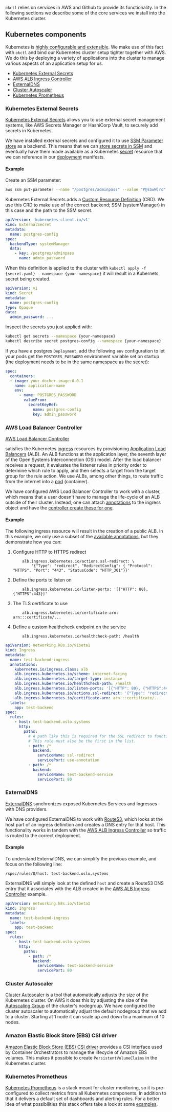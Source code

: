 `okctl` relies on services in AWS and Github to provide its functionality. In the following sections we describe some of the core services we install into the Kubernetes cluster.

## Kubernetes components

Kubernetes is [highly configurable and extensible](https://kubernetes.io/docs/concepts/extend-kubernetes/). We make use of this fact with `okctl` and bind our Kubernetes cluster setup tighter together with AWS. We do this by deploying a variety of applications into the cluster to manage various aspects of an application setup for us.

- [Kubernetes External Secrets](#kubernetes-external-secrets)
- [AWS ALB Ingress Controller](#aws-alb-ingress-controller)
- [ExternalDNS](#externaldns)
- [Cluster Autoscaler](#cluster-autoscaler)
- [Kubernetes Prometheus](#kubernetes-prometheus)

### Kubernetes External Secrets

[Kubernetes External Secrets](https://github.com/external-secrets/kubernetes-external-secrets/) allows you to use external secret management systems, like AWS Secrets Manager or HashiCorp Vault, to securely add secrets in Kubernetes.

We have installed external secrets and configured it to use [SSM Parameter store](#aws-systems-manager-amazon-ssm-parameter-store) as a backend. This means that we can [store secrets in SSM](https://github.com/external-secrets/kubernetes-external-secrets/#add-a-secret) and eventually have them made available as a Kubernetes [secret](https://kubernetes.io/docs/concepts/configuration/secret/) resource that we can reference in our [deployment](https://kubernetes.io/docs/concepts/workloads/controllers/deployment/) manifests.

#### Example

Create an SSM parameter:

```bash
aws ssm put-parameter --name "/postgres/adminpass" --value "P@sSwW)rd" --type "SecureString"
```

Kubernetes External Secrets adds a [Custom Resource Definition](https://kubernetes.io/docs/concepts/extend-kubernetes/api-extension/custom-resources/) (CRD). We use this CRD to make use of the correct backend; SSM (systemManager) in this case and the path to the SSM secret.

```yaml
apiVersion: 'kubernetes-client.io/v1'
kind: ExternalSecret
metadata:
  name: postgres-config
spec:
  backendType: systemManager
  data:
    - key: /postgres/adminpass
      name: admin_password
```

When this definition is applied to the cluster with `kubectl apply -f {secret.yaml} --namespace {your-namespace}` it
will result in a Kubernets secret being created.

```yaml
apiVersion: v1
kind: Secret
metadata:
  name: postgres-config
type: Opaque
data:
  admin_password: ...
```

Inspect the secrets you just applied with:

```bash
kubectl get secrets --namespace {your-namespace}
kubectl describe secret postgres-config --namespace {your-namespace}
```

If you have a postgres `Deployment`, add the following `env` configuration to let your pods get the `POSTGRES_PASSWORD`
environment variable set on startup (the deployment needs to be in the same namespace as the secret):

```yaml
spec:
  containers:
  - image: your-docker-image:0.0.1
    name: application-name
    env:
      - name: POSTGRES_PASSWORD
        valueFrom:
          secretKeyRef:
            name: postgres-config
            key: admin_password
```

### AWS Load Balancer Controller

[AWS Load Balancer Controller](https://github.com/kubernetes-sigs/aws-load-balancer-controller) 


satisfies the Kubernetes [ingress](https://kubernetes.io/docs/concepts/services-networking/ingress/) resources by provisioning [Application Load Balancers](https://docs.aws.amazon.com/elasticloadbalancing/latest/application/introduction.html) (ALB). An ALB  functions at the application layer, the seventh layer of the Open Systems Interconnection (OSI) model. After the load balancer receives a request, it evaluates the listener rules in priority order to determine which rule to apply, and then selects a target from the target group for the rule action. We use ALBs, among other things, to route traffic from the internet into a [pod](https://kubernetes.io/docs/concepts/workloads/pods/) (container).

We have configured AWS Load Balancer Controller to work with a cluster, which means that a user doesn't have to manage the life-cycle of an ALB outside of their cluster. Instead, one can attach [annotations](https://kubernetes.io/docs/concepts/overview/working-with-objects/annotations/) to the ingress object and have the [controller create these for one](https://kubernetes-sigs.github.io/aws-alb-ingress-controller/guide/controller/config/).

#### Example

The following ingress resource will result in the creation of a public ALB. In this example, we only use a subset of the [available annotations](https://kubernetes-sigs.github.io/aws-alb-ingress-controller/guide/ingress/annotation/), but they demonstrate how you can:

 1. Configure HTTP to HTTPS redirect
    ```
        alb.ingress.kubernetes.io/actions.ssl-redirect: \
            '{"Type": "redirect", "RedirectConfig": { "Protocol": "HTTPS", "Port": "443", "StatusCode": "HTTP_301"}}'
    ```
2. Define the ports to listen on
    ```
        alb.ingress.kubernetes.io/listen-ports: '[{"HTTP": 80}, {"HTTPS":443}]'
    ```
3. The TLS certificate to use
    ```
        alb.ingress.kubernetes.io/certificate-arn: arn:::certificate/...
    ```
4. Define a custom healthcheck endpoint on the service
    ```
        alb.ingress.kubernetes.io/healthcheck-path: /health
    ```

```yaml
apiVersion: networking.k8s.io/v1beta1
kind: Ingress
metadata:
  name: test-backend-ingress
  annotations:
    kubernetes.io/ingress.class: alb
    alb.ingress.kubernetes.io/scheme: internet-facing
    alb.ingress.kubernetes.io/target-type: instance
    alb.ingress.kubernetes.io/healthcheck-path: /health
    alb.ingress.kubernetes.io/listen-ports: '[{"HTTP": 80}, {"HTTPS":443}]'
    alb.ingress.kubernetes.io/actions.ssl-redirect: '{"Type": "redirect", "RedirectConfig": { "Protocol": "HTTPS", "Port": "443", "StatusCode": "HTTP_301"}}'
    alb.ingress.kubernetes.io/certificate-arn: arn:::certificate/...
  labels:
    app: test-backend
spec:
  rules:
    - host: test-backend.oslo.systems
      http:
        paths:
          # A path like this is required for the SSL redirect to function
          # This rule must also be the first in the list.
          - path: /*
            backend:
              serviceName: ssl-redirect
              servicePort: use-annotation
          - path: /*
            backend:
              serviceName: test-backend-service
              servicePort: 80
```

### ExternalDNS

[ExternalDNS](https://github.com/kubernetes-sigs/external-dns) synchronizes exposed Kubernetes Services and Ingresses with DNS providers.

We have configured ExternalDNS to work with [Route53](#aws-route53-route53), which looks at the host part of an ingress definition and creates a DNS entry for that host. This functionality works in tandem with the [AWS ALB Ingress Controller](#aws-alb-ingress-controller) so traffic is routed to the correct deployment.

#### Example

To understand ExternalDNS, we can simplify the previous example, and focus on the following line:

`/spec/rules/0/host: test-backend.oslo.systems`

ExternalDNS will simply look at the defined `host` and create a Route53 DNS entry that it associates with the ALB created in the [AWS ALB Ingress Controller](#aws-alb-ingress-controller) example.

```yaml
apiVersion: networking.k8s.io/v1beta1
kind: Ingress
metadata:
  name: test-backend-ingress
  labels:
    app: test-backend
spec:
  rules:
    - host: test-backend.oslo.systems
      http:
        paths:
          - path: /*
            backend:
              serviceName: test-backend-service
              servicePort: 80
```

### Cluster Autoscaler 

[Cluster Autoscaler](https://github.com/kubernetes/autoscaler/blob/master/cluster-autoscaler/cloudprovider/aws/README.md) is a tool that automatically adjusts the size of the Kubernetes cluster. On AWS it does this by adjusting the size of the [Autoscaling Group](https://docs.aws.amazon.com/autoscaling/ec2/userguide/AutoScalingGroup.html) of the cluster's nodegroup. We have configured the cluster autoscaler to automatically adjust the default nodegroup that we add to a cluster. Starting at 1 node it can scale up and down to a maximum of 10 nodes.

### Amazon Elastic Block Store (EBS) CSI driver

[Amazon Elastic Block Store (EBS) CSI driver](https://github.com/kubernetes-sigs/aws-ebs-csi-driver) provides a CSI interface used by Container Orchestrators to manage the lifecycle of Amazon EBS volumes. This makes it possible to create `PersistentVolumeClaims` in the Kubernetes cluster.

### Kubernetes Prometheus

[Kubernetes Prometheus](https://github.com/prometheus-operator/kube-prometheus) is a stack meant for cluster monitoring, so it is pre-configured to collect metrics from all Kubernetes components. In addition to that it delivers a default set of dashboards and alerting rules. For a better idea of what possibilities this stack offers take a look at some [examples](https://github.com/prometheus-operator/kube-prometheus/tree/master/examples).